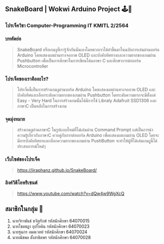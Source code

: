 ## SnakeBoard | Wokwi Arduino Project 🕹️🐍

### โปรเจ็ควิชา Computer-Programming IT KMITL 2/2564 

### บทคัดย่อ
> SnakeBoard หรือเกมงูที่เรารู้จักกันนั่นเองโดยพวกเราได้ทำขึ้นมาในฉบับการเล่นผ่านบอร์ด Arduino โดยแสดงผลผ่านทางจอภาพ OLED เเละบังคับทิศทางเเละความยากของเกมผ่าน Pushbutton เพื่อเป็นการศึกษาในการเขียนโค้ดภาษา C และศึกษาการต่อบอร์ด Microcontroller 

### โปรเจ็คของเราคืออะไร?
> โปรเจ็คนี้เป็นการสร้างเกมงูผ่านบอร์ด Arduino โดยเเสดงผลผ่านทางจอภาพ OLED เเละ บังคับทิศเเละเลือกระดับความยากของเกมผ่าน Pushbutton โดยระดับความยากจะมีตั้งเเต่ Easy - Very Hard ในการสร้างเกมนั้นได้มีการใช้ Libraly Adafruit SSD1306 เเละ ภาษาC เป็นหลักในการสร้างเกม

### จุดมุ่งหมาย
> สร้างเกมงูผ่านภาษาC ในรูปเเบบใหม่ที่ไม่เล่นผ่าน Command Prompt เเต่เป็นการนำความรู้เกี่ยวกับภาษาC ควบคู่กับการต่อบอร์ด Arduino เพื่อเเสดงผลเกมผ่าน OLED โดยจะมีการบังคับทิศทาเเละเลือกความยากของเกมผ่าน PushButton จะทำให้ผู้ที่ได้เล่นเกมงุูนี้ได้ประสบการณ์ใหม่ๆ

### เว็บไซต์ของโปรเจ็ค
> https://jiraphanz.github.io/SnakeBoard/

### ลิงค์วิดีโอพรีเซนต์
> https://www.youtube.com/watch?v=dQw4w9WgXcQ

## สมาชิกในกลุ่ม 🧑
1. นายจิราพันธ์ ขวัญรักษ์ รหัสนักศึกษา 64070015
2. นายโชตชฎา อุปโยคิน รหัสนักศึกษา 64070023
3. นายฐนกร อมตเวทย์ รหัสนักศึกษา 64070024
4. นายณัชพล ตั้งสาธิตพร รหัสนักศึกษา 64070028
